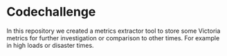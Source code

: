 # Codechallenge
In this repository we created a metrics extractor tool to store some Victoria metrics for further investigation or comparison to other times. For example in high loads or disaster times.
